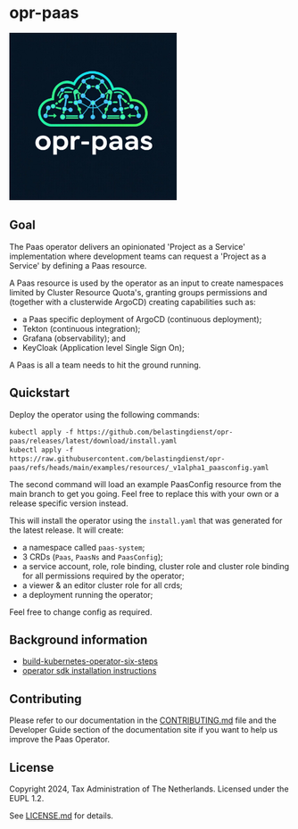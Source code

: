 # opr-paas

<img src="assets/logo.png" alt="Logo" width="300">

## Goal

The Paas operator delivers an opinionated 'Project as a Service' implementation where
development teams can request a 'Project as a Service' by defining a Paas resource.

A Paas resource is used by the operator as an input to create namespaces limited
by Cluster Resource Quota's, granting groups permissions and (together with a clusterwide
ArgoCD) creating capabilities such as:

- a Paas specific deployment of ArgoCD (continuous deployment);
- Tekton (continuous integration);
- Grafana (observability); and
- KeyCloak (Application level Single Sign On);

A Paas is all a team needs to hit the ground running.

## Quickstart

Deploy the operator using the following commands:

```
kubectl apply -f https://github.com/belastingdienst/opr-paas/releases/latest/download/install.yaml
kubectl apply -f https://raw.githubusercontent.com/belastingdienst/opr-paas/refs/heads/main/examples/resources/_v1alpha1_paasconfig.yaml
```

The second command will load an example PaasConfig resource from the main branch
to get you going. Feel free to replace this with your own or a release specific
version instead.

This will install the operator using the `install.yaml` that was generated for the
latest release. It will create:

- a namespace called `paas-system`;
- 3 CRDs (`Paas`, `PaasNs` and `PaasConfig`);
- a service account, role, role binding, cluster role and cluster role binding for
  all permissions required by the operator;
- a viewer & an editor cluster role for all crds;
- a deployment running the operator;

Feel free to change config as required.

## Background information

- [build-kubernetes-operator-six-steps](https://developers.redhat.com/articles/2021/09/07/build-kubernetes-operator-six-steps#setup_and_prerequisites)
- [operator sdk installation instructions](https://sdk.operatorframework.io/docs/installation/)

## Contributing

Please refer to our documentation in the [CONTRIBUTING.md](./CONTRIBUTING.md) file
and the Developer Guide section of the documentation site if you want to help us
improve the Paas Operator.

## License

Copyright 2024, Tax Administration of The Netherlands.
Licensed under the EUPL 1.2.

See [LICENSE.md](./LICENSE.md) for details.
